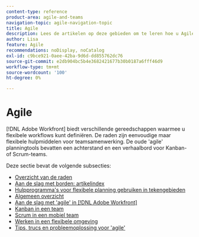 ```yaml
---
content-type: reference
product-area: agile-and-teams
navigation-topic: agile-navigation-topic
title: Agile
description: Lees de artikelen op deze gebieden om te leren hoe u Agile in Adobe Workfront kunt gebruiken.
author: Lisa
feature: Agile
recommendations: noDisplay, noCatalog
exl-id: c9bce921-0aee-42ba-9d6d-dd855762dc76
source-git-commit: e2db904bc5b4e3682421677b30b0187a6fff46d9
workflow-type: tm+mt
source-wordcount: '100'
ht-degree: 0%

---
```


# Agile

[!DNL Adobe Workfront] biedt verschillende gereedschappen waarmee u flexibele workflows kunt definiëren. De raden zijn eenvoudige maar flexibele hulpmiddelen voor teamsamenwerking. De oude &#39;agile&#39; planningtools bevatten een achterstand en een verhaalbord voor Kanban- of Scrum-teams.

Deze sectie bevat de volgende subsecties:

* [Overzicht van de raden](../agile/boards-overview.md)
* [Aan de slag met borden: artikelindex](../agile/get-started-with-boards/get-started-with-boards.md)
* [Hulpprogramma&#39;s voor flexibele planning gebruiken in tekengebieden](/help/quicksilver/agile/use-boards-agile-planning-tools/agile-planning-tools-overview.md)
* [Algemeen overzicht](../agile/agile-overview.md)
* [Aan de slag met &#39;agile&#39; in  [!DNL Adobe Workfront]](../agile/get-started-with-agile-in-workfront/get-started-with-agile.md)
* [Kanban in een team](../agile/use-kanban-in-an-agile-team/using-kanban-in-an-agile-team.md)
* [Scrum in een mobiel team](../agile/use-scrum-in-an-agile-team/scrum-in-an-agile-team.md)
* [Werken in een flexibele omgeving](../agile/work-in-an-agile-environment/work-in-an-agile-environment.md)
* [Tips, trucs en probleemoplossing voor &#39;agile&#39;](../agile/tips-tricks-and-troubleshooting/tips-tricks-troubleshooting-agile.md)
